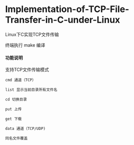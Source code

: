 # Implementation-of-TCP-File-Transfer-in-C-under-Linux
Linux下C实现TCP文件传输

终端执行 make 编译

#### 功能说明
支持TCP文件传输模式

    cmd 通道（TCP）
    
	list 显示当前目录所有文件名
  
	cd 切换目录
  
	put 上传
   
	get 下载
  
    data 通道（TCP/UDP)
    
    同名文件覆盖
    

